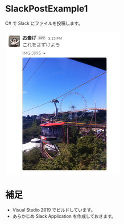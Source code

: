 # SlackPostExample1

C# で Slack にファイルを投稿します。

![お告げ](.images\お告げ.png)

# 補足

* Visual Studio 2019 でビルドしています。
* あらかじめ Slack Application を作成しておきます。

